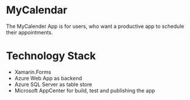 # MyCalendar
The MyCalender App is for users, who want a productive app to schedule their appointments.

# Technology Stack
- Xamarin.Forms
- Azure Web App as backend
- Azure SQL Server as table store
- Microsoft AppCenter for build, test and publishing the app
